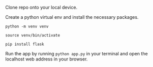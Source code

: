Clone repo onto your local device.

Create a python virtual env and install the necessary packages.

```python -m venv venv```

```source venv/bin/activate```

```pip install flask```

Run the app by running ```python app.py``` in your terminal and open the localhost web address in your browser.